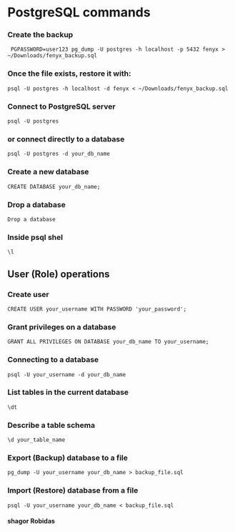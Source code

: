 #  PostgreSQL commands


### Create the backup
```
 PGPASSWORD=user123 pg_dump -U postgres -h localhost -p 5432 fenyx > ~/Downloads/fenyx_backup.sql
```
### Once the file exists, restore it with:

```
psql -U postgres -h localhost -d fenyx < ~/Downloads/fenyx_backup.sql
```

### Connect to PostgreSQL server
```
psql -U postgres
```
### or connect directly to a database
```
psql -U postgres -d your_db_name
```
### Create a new database
```
CREATE DATABASE your_db_name;
```
### Drop a database
```
Drop a database
```

### Inside psql shel

```
\l
```
## User (Role) operations
### Create user
```
CREATE USER your_username WITH PASSWORD 'your_password';
```
### Grant privileges on a database
```
GRANT ALL PRIVILEGES ON DATABASE your_db_name TO your_username;
```
### Connecting to a database
```
psql -U your_username -d your_db_name
```
### List tables in the current database
```
\dt
```
### Describe a table schema
```
\d your_table_name
```
### Export (Backup) database to a file
```
pg_dump -U your_username your_db_name > backup_file.sql
```

### Import (Restore) database from a file

```
psql -U your_username your_db_name < backup_file.sql
```

#### shagor Robidas
